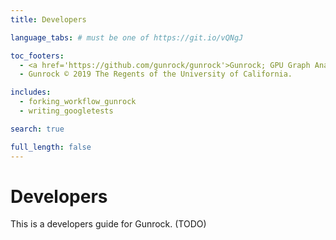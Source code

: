 ```yaml
---
title: Developers

language_tabs: # must be one of https://git.io/vQNgJ

toc_footers:
  - <a href='https://github.com/gunrock/gunrock'>Gunrock; GPU Graph Analytics</a>
  - Gunrock © 2019 The Regents of the University of California.

includes:
  - forking_workflow_gunrock
  - writing_googletests

search: true

full_length: false
---
```


# Developers

This is a developers guide for Gunrock. (TODO)
